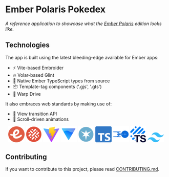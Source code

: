 # Ember Polaris Pokedex

*A reference application to showcase what the [Ember Polaris](https://emberjs.com/editions/polaris/) edition looks like.*

## Technologies

The app is built using the latest bleeding-edge available for Ember apps:

- ⚡️ Vite-based Embroider
- 🔥 Volar-based Glint
- 💙 Native Ember TypeScript types from source
- 📦 Template-tag components ('.gjs', '.gts')
- 🚀 Warp Drive

It also embraces web standards by making use of:

- 🔗 View transition API
- 🎥 Scroll-driven animations

<p align="center">
  <img width="10%" alt="Ember" src="public/images/ember.svg">
  <img width="10%" alt="Embroider" src="public/images/embroider.svg">
  <img width="10%" alt="Vite" src="public/images/vite.svg">
  <img width="10%" alt="Volar" src="public/images/volar.svg">
  <img width="10%" alt="Glint" src="public/images/glint.png">
  <img width="10%" alt="TypeScript" src="public/images/typescript.svg">
  <img width="10%" alt="Warp Drive" src="public/images/warp-drive.svg">
  <img width="10%" alt="Glimmer TS" src="public/images/glimmer-ts.svg">
  <img width="10%" alt="TailwindCSS" src="public/images/tailwind.svg">
</p>

## Contributing

If you want to contribute to this project, please read [CONTRIBUTING.md](CONTRIBUTING.md).
